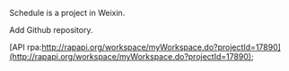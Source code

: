Schedule is a project in Weixin.

Add Github repository.

[API rpa:http://rapapi.org/workspace/myWorkspace.do?projectId=17890](http://rapapi.org/workspace/myWorkspace.do?projectId=17890);


